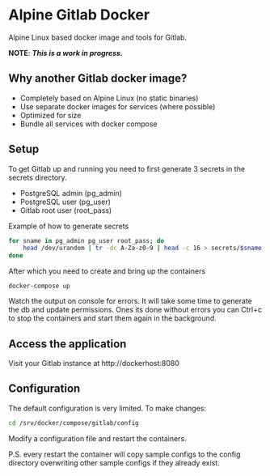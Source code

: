 # Alpine Gitlab Docker

Alpine Linux based docker image and tools for Gitlab.

**NOTE**: ***This is a work in progress.***

## Why another Gitlab docker image?

 - Completely based on Alpine Linux (no static binaries)
 - Use separate docker images for services (where possible)
 - Optimized for size
 - Bundle all services with docker compose

## Setup

To get Gitlab up and running you need to first generate 3 secrets in the secrets
directory.

- PostgreSQL admin (pg_admin)
- PostgreSQL user (pg_user)
- Gitlab root user (root_pass)

Example of how to generate secrets

```bash
for sname in pg_admin pg_user root_pass; do
	head /dev/urandom | tr -dc A-Za-z0-9 | head -c 16 > secrets/$sname.txt
done
```

After which you need to create and bring up the containers

```docker-compose up```

Watch the output on console for errors. It will take some time to generate the db
and update permissions. Ones its done without errors you can Ctrl+c to stop the
containers and start them again in the background.

## Access the application

Visit your Gitlab instance at http://dockerhost:8080

## Configuration

The default configuration is very limited. To make changes:

```bash 
cd /srv/docker/compose/gitlab/config
```

Modify a configuration file and restart the containers.

P.S. every restart the container will copy sample configs to the config
directory overwriting other sample configs if they already exist.
